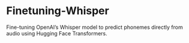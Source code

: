 # Finetuning-Whisper
Fine-tuning OpenAI’s Whisper model to predict phonemes directly from audio using Hugging Face Transformers.
